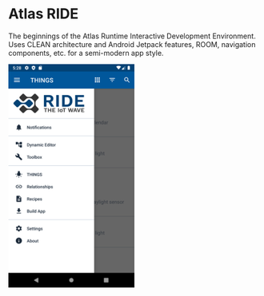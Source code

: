 # Atlas RIDE
The beginnings of the Atlas Runtime Interactive Development Environment. Uses CLEAN architecture and Android Jetpack features, ROOM, navigation components, etc. for a semi-modern app style.

<img src="img/preview.png" align="center" width="50%" >
